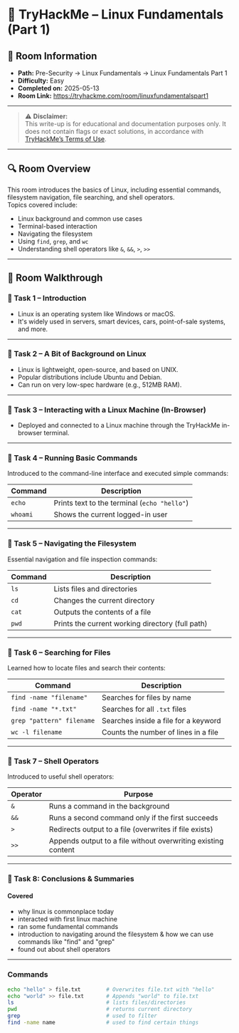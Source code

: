# 🧩 TryHackMe – Linux Fundamentals (Part 1)

## 📘 Room Information
- **Path:** Pre-Security → Linux Fundamentals → Linux Fundamentals Part 1  
- **Difficulty:** Easy  
- **Completed on:** 2025-05-13  
- **Room Link:** https://tryhackme.com/room/linuxfundamentalspart1

---

> ⚠️ **Disclaimer:**  
> This write-up is for educational and documentation purposes only. It does not contain flags or exact solutions, in accordance with [TryHackMe’s Terms of Use](https://tryhackme.com/terms).

---

## 🔍 Room Overview

This room introduces the basics of Linux, including essential commands, filesystem navigation, file searching, and shell operators.  
Topics covered include:

- Linux background and common use cases  
- Terminal-based interaction  
- Navigating the filesystem  
- Using `find`, `grep`, and `wc`  
- Understanding shell operators like `&`, `&&`, `>`, `>>`  

---

## 📂 Room Walkthrough

### 🔹 Task 1 – Introduction

- Linux is an operating system like Windows or macOS.
- It's widely used in servers, smart devices, cars, point-of-sale systems, and more.

---

### 🔹 Task 2 – A Bit of Background on Linux

- Linux is lightweight, open-source, and based on UNIX.
- Popular distributions include Ubuntu and Debian.
- Can run on very low-spec hardware (e.g., 512MB RAM).

---

### 🔹 Task 3 – Interacting with a Linux Machine (In-Browser)

- Deployed and connected to a Linux machine through the TryHackMe in-browser terminal.

---

### 🔹 Task 4 – Running Basic Commands

Introduced to the command-line interface and executed simple commands:

| Command   | Description                                    |
|-----------|------------------------------------------------|
| `echo`    | Prints text to the terminal (`echo "hello"`)   |
| `whoami`  | Shows the current logged-in user               |

---

### 🔹 Task 5 – Navigating the Filesystem

Essential navigation and file inspection commands:

| Command   | Description                                       |
|-----------|---------------------------------------------------|
| `ls`      | Lists files and directories                       |
| `cd`      | Changes the current directory                     |
| `cat`     | Outputs the contents of a file                    |
| `pwd`     | Prints the current working directory (full path)  |

---

### 🔹 Task 6 – Searching for Files

Learned how to locate files and search their contents:

| Command                        | Description                                 |
|--------------------------------|---------------------------------------------|
| `find -name "filename"`        | Searches for files by name                 |
| `find -name "*.txt"`           | Searches for all `.txt` files              |
| `grep "pattern" filename`      | Searches inside a file for a keyword       |
| `wc -l filename`               | Counts the number of lines in a file       |

---

### 🔹 Task 7 – Shell Operators

Introduced to useful shell operators:

| Operator | Purpose                                                                 |
|----------|-------------------------------------------------------------------------|
| `&`      | Runs a command in the background                                       |
| `&&`     | Runs a second command only if the first succeeds                      |
| `>`      | Redirects output to a file (overwrites if file exists)                |
| `>>`     | Appends output to a file without overwriting existing content         |


---

### 🧩 Task 8: Conclusions & Summaries

#### Covered
- why linux is commonplace today
- interacted with first linux machine
- ran some fundamental commands
- introduction to navigating around the filesystem & how we can use commands like "find" and "grep"
- found out about shell operators

---

### Commands
```bash
echo "hello" > file.txt        # Overwrites file.txt with "hello"
echo "world" >> file.txt       # Appends "world" to file.txt
ls                             # lists files/directories
pwd                            # returns current directory
grep                           # used to filter
find -name name                # used to find certain things




